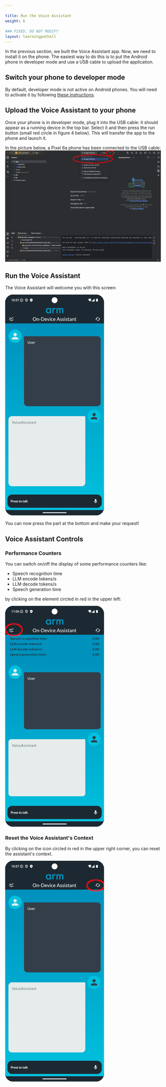 ```yaml
---

title: Run the Voice Assistant
weight: 6

### FIXED, DO NOT MODIFY
layout: learningpathall
---
```


In the previous section, we built the Voice Assistant app. Now, we need to install it on the phone. The easiest way to do this is to put the Android phone in developer mode and use a USB cable to upload the application.

## Switch your phone to developer mode

By default, developer mode is not active on Android phones. You will need to activate it by following [these instructions](https://developer.android.com/studio/debug/dev-options).

## Upload the Voice Assistant to your phone

Once your phone is in developer mode, plug it into the USB cable: it should appear as a running device in the top bar. Select it and then press the run button (small red circle in figure 4 below). This will transfer the app to the phone and launch it.

In the picture below, a Pixel 6a phone has been connected to the USB cable:
![example image alt-text#center](upload.png "Figure 5: Upload the Voice App")

## Run the Voice Assistant

The Voice Assistant will welcome you with this screen:

![example image alt-text#center](voice_assistant_view1.png "Figure 6: Welcome Screen")

You can now press the part at the bottom and make your request!

## Voice Assistant Controls

### Performance Counters

You can switch on/off the display of some performance counters like:
- Speech recognition time
- LLM encode tokens/s
- LLM decode tokens/s
- Speech generation time

by clicking on the element circled in red in the upper left:

![example image alt-text#center](voice_assistant_view2.png "Figure 7: Performance Counters")

### Reset the Voice Assistant's Context

By clicking on the icon circled in red in the upper right corner, you can reset the assistant's context.

![example image alt-text#center](voice_assistant_view3.png "Figure 8: Reset the Voice Assistant's Context")
